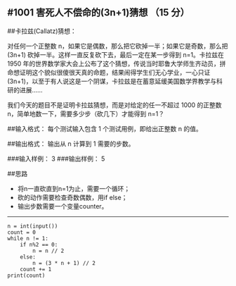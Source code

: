 #1001 害死人不偿命的(3n+1)猜想 （15 分）
---
##卡拉兹(Callatz)猜想：

对任何一个正整数 n，如果它是偶数，那么把它砍掉一半；如果它是奇数，那么把 (3n+1) 砍掉一半。这样一直反复砍下去，最后一定在某一步得到 n=1。卡拉兹在 1950 年的世界数学家大会上公布了这个猜想，传说当时耶鲁大学师生齐动员，拼命想证明这个貌似很傻很天真的命题，结果闹得学生们无心学业，一心只证 (3n+1)，以至于有人说这是一个阴谋，卡拉兹是在蓄意延缓美国数学界教学与科研的进展……

我们今天的题目不是证明卡拉兹猜想，而是对给定的任一不超过 1000 的正整数 n，简单地数一下，需要多少步（砍几下）才能得到 n=1？

##输入格式：
每个测试输入包含 1 个测试用例，即给出正整数 n 的值。

##输出格式：
输出从 n 计算到 1 需要的步数。

###输入样例：
3
###输出样例：
5

##思路
- 将n一直砍直到n=1为止，需要一个循环；
- 砍的动作需要检查奇数偶数，用if else；
- 输出步数需要一个变量counter。
***
	n = int(input())
	count = 0
	while n != 1:
	    if n%2 == 0:
	        n = n // 2
	    else:
	        n = (3 * n + 1) // 2
	    count += 1
	print(count)